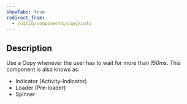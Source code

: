 ```yaml
---
showTabs: true
redirect_from:
  - /uilib/components/copy/info
---
```


## Description

Use a Copy whenever the user has to wait for more than _150ms_. This component is also knows as:

- Indicator (Activity-Indicator)
- Loader (Pre-loader)
- Spinner
